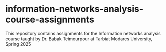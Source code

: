 # information-networks-analysis-course-assignments
This repository contains assignments for the Information networks analysis course taught by Dr. Babak Teimourpour at Tarbiat Modares University, Spring 2025
